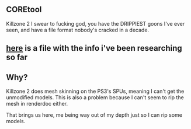 ## COREtool

Killzone 2 I swear to fucking god, you have the DRIPPIEST goons I've ever seen, and have a file format nobody's cracked in a decade.

## [here](https://github.com/headassbtw/COREtool/blob/main/research.md) is a file with the info i've been researching so far

## Why?
Killzone 2 does mesh skinning on the PS3's SPUs, meaning I can't get the unmodified models. This is also a problem because I can't seem to rip the mesh in renderdoc either.

That brings us here, me being way out of my depth just so I can rip some models.